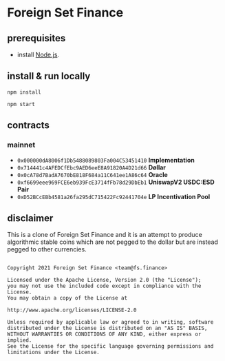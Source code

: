 # Foreign Set Finance

## prerequisites
- install [Node.js](https://nodejs.org/en/download/).

## install & run locally
```shell
npm install

npm start
```

## contracts
### mainnet
- `0x000000dA8006f1Db5488089803Fa004C53451410` **Implementation**
- `0x714441c4AFEDCfEbc9AED6eeE8A91820A4D21d66` **Døllar**
- `0x0cA78d7BadA7670bE818F684a11C641ee1A86c64` **Oracle**
- `0xf6699eee969FCE6eb939FcE3714fFb78d29DbEb1` **UniswapV2 USDC:ESD Pair**
- `0xD52BCcEBb4581a26fa295dC715422Fc92441704e` **LP Incentivation Pool**

## disclaimer
This is a clone of Foreign Set Finance and it is an attempt to produce algorithmic stable coins which are not pegged to the dollar but are instead pegged to other currencies.
```

Copyright 2021 Foreign Set Finance <team@fs.finance>

Licensed under the Apache License, Version 2.0 (the "License");
you may not use the included code except in compliance with the License.
You may obtain a copy of the License at

http://www.apache.org/licenses/LICENSE-2.0

Unless required by applicable law or agreed to in writing, software
distributed under the License is distributed on an "AS IS" BASIS,
WITHOUT WARRANTIES OR CONDITIONS OF ANY KIND, either express or implied.
See the License for the specific language governing permissions and
limitations under the License.
```